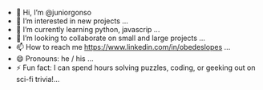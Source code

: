 - 👋 Hi, I’m @juniorgonso
- 👀 I’m interested in new projects ...
- 🌱 I’m currently learning python, javascrip ...
- 💞️ I’m looking to collaborate on small and large projects ...
- 📫 How to reach me https://www.linkedin.com/in/obedeslopes ...
- 😄 Pronouns: he / his ...
- ⚡ Fun fact: I can spend hours solving puzzles, coding, or geeking out on sci-fi trivia!...
   
<!---
juniorgonso/juniorgonso is a ✨ special ✨ repository because its `README.md` (this file) appears on your GitHub profile.
You can click the Preview link to take a look at your changes.
--->

 
 

